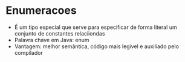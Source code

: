 # Enumeracoes

* É um tipo especial que serve para especificar de forma literal um conjunto de constantes relaciiondas
* Palavra chave em Java: enum
* Vantagem: melhor semântica, código mais legível e auxiliado pelo compilador